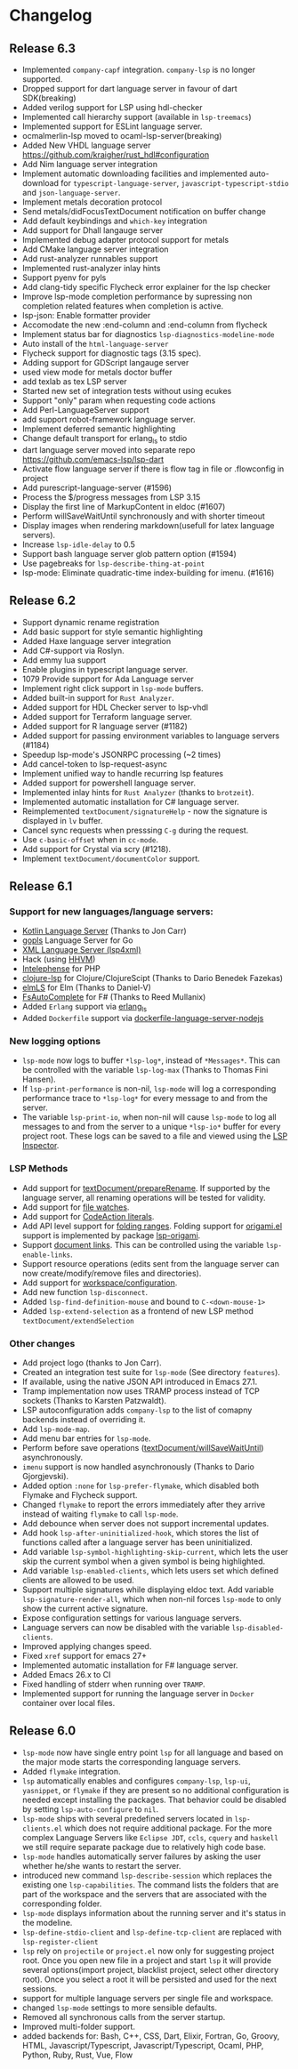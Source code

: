 # Changelog

## Release 6.3

  - Implemented `company-capf` integration. `company-lsp` is no longer
    supported.
  - Dropped support for dart language server in favour of dart
    SDK(breaking)
  - Added verilog support for LSP using hdl-checker
  - Implemented call hierarchy support (available in `lsp-treemacs`)
  - Implemented support for ESLint language server.
  - ocmalmerlin-lsp moved to ocaml-lsp-server(breaking)
  - Added New VHDL language server
    <https://github.com/kraigher/rust_hdl#configuration>
  - Add Nim language server integration
  - Implement automatic downloading facilities and implemented
    auto-download for `typescript-language-server`,
    `javascript-typescript-stdio` and `json-language-server`.
  - Implement metals decoration protocol
  - Send metals/didFocusTextDocument notification on buffer change
  - Add default keybindings and `which-key` integration
  - Add support for Dhall langauge server
  - Implemented debug adapter protocol support for metals
  - Add CMake language server integration
  - Add rust-analyzer runnables support
  - Implemented rust-analyzer inlay hints
  - Support pyenv for pyls
  - Add clang-tidy specific Flycheck error explainer for the lsp checker
  - Improve lsp-mode completion performance by supressing non completion
    related features when completion is active.
  - lsp-json: Enable formatter provider
  - Accomodate the new :end-column and :end-column from flycheck
  - Implement status bar for diagnostics `lsp-diagnostics-modeline-mode`
  - Auto install of the `html-language-server`
  - Flycheck support for diagnostic tags (3.15 spec).
  - Adding support for GDScript langauge server
  - used view mode for metals doctor buffer
  - add texlab as tex LSP server
  - Started new set of integration tests without using ecukes
  - Support "only" param when requesting code actions
  - Add Perl-LanguageServer support
  - add support robot-framework language server.
  - Implement deferred semantic highlighting
  - Change default transport for erlang<sub>ls</sub> to stdio
  - dart language server moved into separate repo
    <https://github.com/emacs-lsp/lsp-dart>
  - Activate flow language server if there is flow tag in file or
    .flowconfig in project
  - Add purescript-language-server (\#1596)
  - Process the $/progress messages from LSP 3.15
  - Display the first line of MarkupContent in eldoc (\#1607)
  - Perform willSaveWaitUntil synchronously and with shorter timeout
  - Display images when rendering markdown(usefull for latex language
    servers).
  - Increase `lsp-idle-delay` to 0.5
  - Support bash language server glob pattern option (\#1594)
  - Use pagebreaks for `lsp-describe-thing-at-point`
  - lsp-mode: Eliminate quadratic-time index-building for imenu.
    (\#1616)

## Release 6.2

  - Support dynamic rename registration
  - Add basic support for style semantic highlighting
  - Added Haxe language server integration
  - Add C\#-support via Roslyn.
  - Add emmy lua support
  - Enable plugins in typescript language server.
  - 1079 Provide support for Ada Language server
  - Implement right click support in `lsp-mode` buffers.
  - Added built-in support for `Rust Analyzer`.
  - Added support for HDL Checker server to lsp-vhdl
  - Added support for Terraform language server.
  - Added support for R language server (\#1182)
  - Added support for passing environment variables to language servers
    (\#1184)
  - Speedup lsp-mode's JSONRPC processing (\~2 times)
  - Add cancel-token to lsp-request-async
  - Implement unified way to handle recurring lsp features
  - Added support for powershell language server.
  - Implemented inlay hints for `Rust Analyzer` (thanks to `brotzeit`).
  - Implemented automatic installation for C\# language server.
  - Reimplemented `textDocument/signatureHelp` - now the signature is
    displayed in `lv` buffer.
  - Cancel sync requests when presssing `C-g` during the request.
  - Use `c-basic-offset` when in `cc-mode`.
  - Add support for Crystal via scry (\#1218).
  - Implement `textDocument/documentColor` support.

## Release 6.1

### Support for new languages/language servers:

  - [Kotlin Language
    Server](https://github.com/fwcd/KotlinLanguageServer) (Thanks to Jon
    Carr)
  - [gopls](https://github.com/golang/go/wiki/gopls) Language Server for
    Go
  - [XML Language Server
    (lsp4xml)](https://github.com/angelozerr/lsp4xml)
  - Hack (using [HHVM](https://docs.hhvm.com/hhvm/))
  - [Intelephense](http://intelephense.net/) for PHP
  - [clojure-lsp](https://github.com/snoe/clojure-lsp) for
    Clojure/ClojureScipt (Thanks to Dario Benedek Fazekas)
  - [elmLS](https://github.com/elm-tooling/elm-language-server) for Elm
    (Thanks to Daniel-V)
  - [FsAutoComplete](https://github.com/fsharp/FsAutoComplete) for F\#
    (Thanks to Reed Mullanix)
  - Added `Erlang` support via
    [erlang<sub>ls</sub>](https://github.com/erlang-ls/erlang_ls)
  - Added `Dockerfile` support via
    [dockerfile-language-server-nodejs](https://github.com/rcjsuen/dockerfile-language-server-nodejs)

### New logging options

  - `lsp-mode` now logs to buffer `*lsp-log*`, instead of `*Messages*`.
    This can be controlled with the variable `lsp-log-max` (Thanks to
    Thomas Fini Hansen).
  - If `lsp-print-performance` is non-nil, `lsp-mode` will log a
    corresponding performance trace to `*lsp-log*` for every message to
    and from the server.
  - The variable `lsp-print-io`, when non-nil will cause `lsp-mode` to
    log all messages to and from the server to a unique `*lsp-io*`
    buffer for every project root. These logs can be saved to a file and
    viewed using the [LSP
    Inspector](https://microsoft.github.io/language-server-protocol/inspector/).

### LSP Methods

  - Add support for
    [textDocument/prepareRename](https://microsoft.github.io/language-server-protocol/specification#textDocument_prepareRename).
    If supported by the language server, all renaming operations will be
    tested for validity.
  - Add support for [file
    watches](https://microsoft.github.io/language-server-protocol/specification#workspace_didChangeWatchedFiles).
  - Add support for [CodeAction
    literals](https://microsoft.github.io/language-server-protocol/specification#textDocument_codeAction).
  - Add API level support for [folding
    ranges](https://microsoft.github.io/language-server-protocol/specification#textDocument_foldingRange).
    Folding support for
    [origami.el](https://github.com/gregsexton/origami.el) support is
    implemented by package
    [lsp-origami](https://github.com/emacs-lsp/lsp-origami).
  - Support [document
    links](https://microsoft.github.io/language-server-protocol/specification#textDocument_documentLink).
    This can be controlled using the variable `lsp-enable-links`.
  - Support resource operations (edits sent from the language server can
    now create/modify/remove files and directories).
  - Add support for
    [workspace/configuration](https://microsoft.github.io/language-server-protocol/specification#workspace_configuration).
  - Add new function `lsp-disconnect`.
  - Added `lsp-find-definition-mouse` and bound to `C-<down-mouse-1>`
  - Added `lsp-extend-selection` as a frontend of new LSP method
    `textDocument/extendSelection`

### Other changes

  - Add project logo (thanks to Jon Carr).
  - Created an integration test suite for `lsp-mode` (See directory
    `features`).
  - If available, using the native JSON API introduced in Emacs 27.1.
  - Tramp implementation now uses TRAMP process instead of TCP sockets
    (Thanks to Karsten Patzwaldt).
  - LSP autoconfiguration adds `company-lsp` to the list of comapny
    backends instead of overriding it.
  - Add `lsp-mode-map`.
  - Add menu bar entries for `lsp-mode`.
  - Perform <span class="underline">before save</span> operations
    ([textDocument/willSaveWaitUntil](https://microsoft.github.io/language-server-protocol/specification#textDocument_willSaveWaitUntil))
    asynchronously.
  - `imenu` support is now handled asynchronously (Thanks to Dario
    Gjorgjevski).
  - Added option `:none` for `lsp-prefer-flymake`, which disabled both
    Flymake and Flycheck support.
  - Changed `flymake` to report the errors immediately after they arrive
    instead of waiting `flymake` to call `lsp-mode`.
  - Add debounce when server does not support incremental updates.
  - Add hook `lsp-after-uninitialized-hook`, which stores the list of
    functions called after a language server has been uninitialized.
  - Add variable `lsp-symbol-highlighting-skip-current`, which lets the
    user skip the current symbol when a given symbol is being
    highlighted.
  - Add variable `lsp-enabled-clients`, which lets users set which
    defined clients are allowed to be used.
  - Support multiple signatures while displaying eldoc text. Add
    variable `lsp-signature-render-all`, which when non-nil forces
    `lsp-mode` to only show the current active signature.
  - Expose configuration settings for various language servers.
  - Language servers can now be disabled with the variable
    `lsp-disabled-clients`.
  - Improved applying changes speed.
  - Fixed `xref` support for emacs 27+
  - Implemented automatic installation for F\# language server.
  - Added Emacs 26.x to CI
  - Fixed handling of stderr when running over `TRAMP`.
  - Implemented support for running the language server in `Docker`
    container over local files.

## Release 6.0

  - `lsp-mode` now have single entry point `lsp` for all language and
    based on the major mode starts the corresponding language servers.
  - Added `flymake` integration.
  - `lsp` automatically enables and configures `company-lsp`, `lsp-ui`,
    `yasnippet`, or `flymake` if they are present so no additional
    configuration is needed except installing the packages. That
    behavior could be disabled by setting `lsp-auto-configure` to `nil`.
  - `lsp-mode` ships with several predefined servers located in
    `lsp-clients.el` which does not require additional package. For the
    more complex Language Servers like `Eclipse JDT`, `ccls`, `cquery`
    and `haskell` we still require separate package due to relatively
    high code base.
  - `lsp-mode` handles automatically server failures by asking the user
    whether he/she wants to restart the server.
  - introduced new command `lsp-describe-session` which replaces the
    existing one `lsp-capabilities`. The command lists the folders that
    are part of the workspace and the servers that are associated with
    the corresponding folder.
  - `lsp-mode` displays information about the running server and it's
    status in the modeline.
  - `lsp-define-stdio-client` and `lsp-define-tcp-client` are replaced
    with `lsp-register-client`
  - `lsp` rely on `projectile` or `project.el` now only for suggesting
    project root. Once you open new file in a project and start `lsp` it
    will provide several options(import project, blacklist project,
    select other directory root). Once you select a root it will be
    persisted and used for the next sessions.
  - support for multiple language servers per single file and workspace.
  - changed `lsp-mode` settings to more sensible defaults.
  - Removed all synchronous calls from the server startup.
  - Improved multi-folder support.
  - added backends for: Bash, C++, CSS, Dart, Elixir, Fortran, Go,
    Groovy, HTML, Javascript/Typescript, Javascript/Typescript, Ocaml,
    PHP, Python, Ruby, Rust, Vue, Flow
